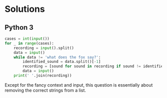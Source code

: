 # Solutions

## Python 3

```python
cases = int(input())
for _ in range(cases):
    recording = input().split()
    data = input()
    while data != 'what does the fox say?':
        identified_sound = data.split()[-1]
        recording = [sound for sound in recording if sound != identified_sound]
        data = input()
    print(' '.join(recording))
```

Except for the fancy context and input, this question is essentially about removing the correct strings from a list.